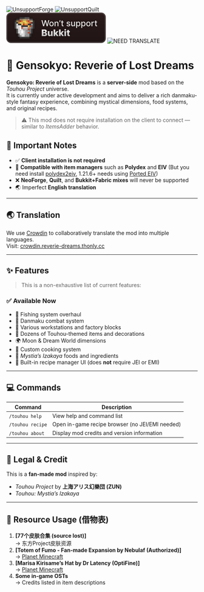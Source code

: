 ![UnsupportForge](https://raw.githubusercontent.com/intergrav/devins-badges/c7fd18efdadd1c3f12ae56b49afd834640d2d797/assets/cozy/unsupported/forge_vector.svg)
![UnsupportQuilt](https://raw.githubusercontent.com/intergrav/devins-badges/c7fd18efdadd1c3f12ae56b49afd834640d2d797/assets/cozy/unsupported/quilt_vector.svg)
![UnsupportBukkit/Banner](https://raw.githubusercontent.com/intergrav/devins-badges/c7fd18efdadd1c3f12ae56b49afd834640d2d797/assets/cozy/unsupported/bukkit_vector.svg)
![NEED TRANSLATE](https://raw.githubusercontent.com/intergrav/devins-badges/refs/heads/v3/assets/cozy/translate/generic-singular_vector.svg)

# 🌙 Gensokyo: Reverie of Lost Dreams

**Gensokyo: Reverie of Lost Dreams** is a **server-side** mod based on the *Touhou Project* universe.  
It is currently under active development and aims to deliver a rich danmaku-style fantasy experience, combining mystical dimensions, food systems, and original recipes.

> ⚠️ This mod does not require installation on the client to connect — similar to *ItemsAdder* behavior.

## 🔖 Important Notes

- ✅ **Client installation is not required**
- 🔄 **Compatible with item managers** such as **Polydex** and **EIV** (But you need install [polydex2eiv](https://github.com/SAGUMEDREAM/Polydex2EIV/releases), 1.21.6+ needs using [Ported EIV](https://github.com/SAGUMEDREAM/ExtendedItemView))
- ❌ **NeoForge**, **Quilt**, and **Bukkit+Fabric mixes** will never be supported
- 🌏 Imperfect **English translation**

---

## 🌏 Translation
We use [Crowdin](https://crowdin.reverie-dreams.thonly.cc) to collaboratively translate the mod into multiple languages.  
Visit: [crowdin.reverie-dreams.thonly.cc](https://crowdin.reverie-dreams.thonly.cc)

---

## ✨ Features

> This is a non-exhaustive list of current features:

### ✅ Available Now

- 🎣 Fishing system overhaul
- 🔫 Danmaku combat system
- 🧱 Various workstations and factory blocks
- 🏮 Dozens of Touhou-themed items and decorations
- 🌍 Moon & Dream World dimensions
- 🍳 Custom cooking system
- 🍶 *Mystia’s Izakaya* foods and ingredients
- 🧾 Built-in recipe manager UI (does **not** require JEI or EMI)

---

## 💻 Commands

| Command           | Description                                       |
|-------------------|---------------------------------------------------|
| `/touhou help`    | View help and command list                        |
| `/touhou recipe`  | Open in-game recipe browser (no JEI/EMI needed)   |
| `/touhou about`   | Display mod credits and version information       |

---

## 📌 Legal & Credit

This is a **fan-made mod** inspired by:

- *Touhou Project* by **上海アリス幻樂団 (ZUN)**
- *Touhou: Mystia’s Izakaya*

---


## 📁 Resource Usage (借物表)

1. **[77个皮肤合集 (source lost)]**  
   → 东方Project皮肤资源
2. **[Totem of Fumo - Fan-made Expansion by Nebulaf (Authorized)]**  
   → [Planet Minecraft](https://www.planetminecraft.com/texture-pack/totem-of-fumo-a-fan-made-expansion/)
3. **[Marisa Kirisame’s Hat by Dr Latency (OptiFine)]**  
   → [Planet Minecraft](https://www.planetminecraft.com/texture-pack/marisa-kirisame-s-hat-optifine/)
4. **Some in-game OSTs**  
   → Credits listed in item descriptions
